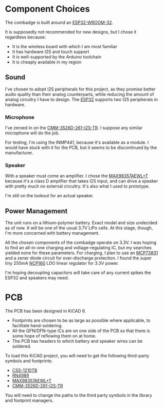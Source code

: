 # Component Choices

The combadge is built around an [ESP32-WROOM-32](https://www.espressif.com/en/support/documents/technical-documents?keys=&field_type_tid%5B%5D=54&7&8&8&2&3https://www.espressif.com/en/support/documents/technical-documents?keys=&field_type_tid%5B%5D=54&7&8&8&2&3).

It is supposedly not recommended for new designs, but I chose it regardless because:

- It is the wireless board with which I am most familiar
- It has hardware I2S and touch support
- It is well-supported by the Arduino toolchain
- It is cheaply available in my region

## Sound

I've chosen to adopt I2S peripherals for this project, as they promise better audio quality than their analog counterparts, while reducing the amount of analog circuitry I have to design.
The [ESP32](https://docs.espressif.com/projects/esp-idf/en/v4.2.3/esp32/api-reference/peripherals/i2s.html) supports two I2S peripherals in hardware.

### Microphone

I've zeroed in on the [CMM-3526D-261-I2S-TR](https://www.cuidevices.com/product/audio/microphones/mems-microphones/cmm-3526d-261-i2s-tr).
I suppose any similar microphone will do the job.

For testing, I'm using the INMP441, because it's available as a module. I would have stuck with it for the PCB, but it seems to be discontinued by the manufacturer.

### Speaker

With a speaker must come an amplifier. I chose the [MAX98357AEWL+T](https://www.maximintegrated.com/en/products/analog/audio/MAX98357A.html) because it's a class D amplifier that takes I2S input, and can drive a speaker with pretty much no external circuitry.
It's also what I used to prototype.

I'm still on the lookout for an actual speaker.

## Power Management

The unit runs on a lithium-polymer battery. Exact model and size undecided as of now. It will be one of the usual 3.7V LiPo cells.
At this stage, though, I'm more concerned with battery management.

All the chosen components of the combadge operate on 3.3V. I was hoping to find an all-in-one charging and voltage-regulating IC, but my searches yielded none for these parameters.
For charging, I plan to use an [MCP73831](https://www.microchip.com/en-us/product/MCP73831) and a zener diode circuit for over-discharge protection.
I found the super tiny 250mA [NCP160](https://www.onsemi.com/products/power-management/linear-regulators-ldo/ncp160) LDO linear regulator for 3.3V power.

I'm hoping decoupling capacitors will take care of any current spikes the ESP32 and speakers may need.

# PCB

The PCB has been designed in KiCAD 6.

- Footprints are chosen to be as large as possible where applicable, to facilitate hand-soldering.
- All the QFN/DFN-type ICs are on one side of the PCB so that there is some hope of reflowing them on at home.
- The PCB has headers to which battery and speaker wires can be soldered.

To load this KiCAD project, you will need to get the following third-party symbols and footprints:

- [CSS-1210TB](https://app.ultralibrarian.com/details/711a64f8-0773-11ed-b159-0a34d6323d74/Nidec-Copal-Electronics/CSS-1210TB?uid=38990419&exports=KiCAD&open=exports)
- [RN4989](https://vendor.ultralibrarian.com/toshiba/Embedded?vdrPN=RN4989#)
- [MAX98357AEWL+T](https://vendor.ultralibrarian.com/Maxim/Embedded?vdrPN=MAX98357AEWL%2BT)
- [CMM-3526D-261-I2S-TR](https://www.cuidevices.com/product/resource/pcbfootprint/cmm-3526d-261-i2s-tr)

You will need to change the paths to the third party symbols in the library and footprint managers.

